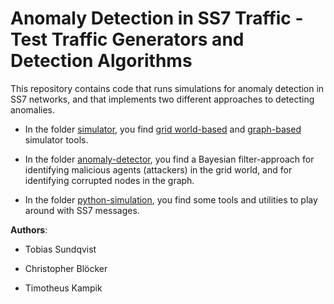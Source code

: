 # Anomaly Detection in SS7 Traffic - Test Traffic Generators and Detection Algorithms
This repository contains code that runs simulations for anomaly detection in SS7 networks, and that implements two different approaches to detecting anomalies.

* In the folder [simulator](./simulator), you find [grid world-based](./simulator/gridworld) and [graph-based](./simulator/network) simulator tools.

* In the folder [anomaly-detector](./anomaly-detector), you find a Bayesian filter-approach for identifying malicious agents (attackers) in the grid world, and for identifying corrupted nodes in the graph.

* In the folder [python-simulation](./python-simulation), you find some tools and utilities to play around with SS7 messages.

**Authors**:

* Tobias Sundqvist

* Christopher Blöcker

* Timotheus Kampik
